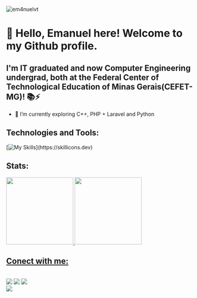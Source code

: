 
<p align="left"> <img src="https://komarev.com/ghpvc/?username=em4nuelvt&label=Profile%20views&color=0e75b6&style=onestar" alt="em4nuelvt" /> </p>

# 👋 Hello, Emanuel here! Welcome to my Github profile.
## I'm IT graduated and now Computer Engineering undergrad, both at the Federal Center of Technological Education of Minas Gerais(CEFET-MG)! 📚⚡


- 🌱 I’m currently exploring   C++, PHP + Laravel and Python


## Technologies and Tools:
[![My Skills](https://skillicons.dev/icons?i=mint,c,cpp,py,dart,flutter,html,css,bootstrap,js,jquery,php,mysql,vscode,phpstorm,)](https://skillicons.dev)


## Stats:
<div>
<a href="https://github.com/em4nuelvt">
<img height="180em" src="https://github-readme-stats.vercel.app/api/top-langs/?username=em4nuelvt&layout=compact&langs_count=7&theme=dracula"/>
<img height="180em" src="https://github-readme-stats.vercel.app/api?username=em4nuelvt&show_icons=true&theme=dracula&include_all_commits=true&count_private=true"/>
</div>

## Conect with me:
<br>
<div>
<a href="https://instagram.com/emanuelvt" target="_blank"><img src="https://img.shields.io/badge/-Instagram-%23E4405F?style=for-the-badge&logo=instagram&logoColor=white" target="_blank"></a>
<a href="https://www.twitch.tv/emanuelvt" target="_blank"><img src="https://img.shields.io/badge/Twitch-9146FF?style=for-the-badge&logo=twitch&logoColor=white" target="_blank"></a>
<a href = "mailto:contato@emanuelvtcefet@gmail.com"><img src="https://img.shields.io/badge/Gmail-D14836?style=for-the-badge&logo=gmail&logoColor=white" target="_blank"></a><br>
<img src="https://media.giphy.com/media/yhXPFygSaOuzmnq8tF/giphy.gif">



